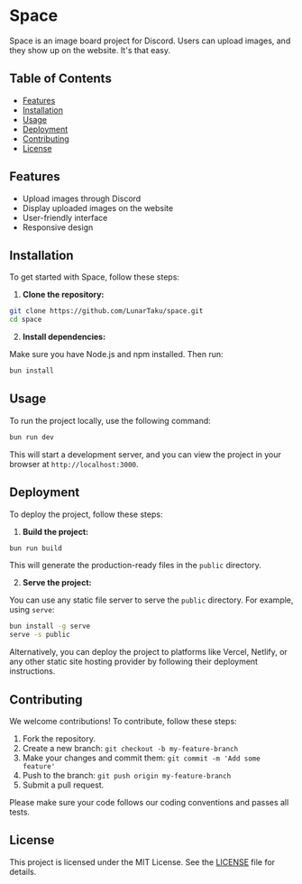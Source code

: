 # Space

Space is an image board project for Discord. Users can upload images, and they show up on the website. It's that easy.

## Table of Contents

- [Features](#features)
- [Installation](#installation)
- [Usage](#usage)
- [Deployment](#deployment)
- [Contributing](#contributing)
- [License](#license)

## Features

- Upload images through Discord
- Display uploaded images on the website
- User-friendly interface
- Responsive design

## Installation

To get started with Space, follow these steps:

1. **Clone the repository:**

```bash
git clone https://github.com/LunarTaku/space.git
cd space
```

2. **Install dependencies:**

Make sure you have Node.js and npm installed. Then run:

```bash
bun install
```

## Usage

To run the project locally, use the following command:

```bash
bun run dev
```

This will start a development server, and you can view the project in your browser at `http://localhost:3000`.

## Deployment

To deploy the project, follow these steps:

1. **Build the project:**

```bash
bun run build
```

This will generate the production-ready files in the `public` directory.

2. **Serve the project:**

You can use any static file server to serve the `public` directory. For example, using `serve`:

```bash
bun install -g serve
serve -s public
```

Alternatively, you can deploy the project to platforms like Vercel, Netlify, or any other static site hosting provider by following their deployment instructions.

## Contributing

We welcome contributions! To contribute, follow these steps:

1. Fork the repository.
2. Create a new branch: `git checkout -b my-feature-branch`
3. Make your changes and commit them: `git commit -m 'Add some feature'`
4. Push to the branch: `git push origin my-feature-branch`
5. Submit a pull request.

Please make sure your code follows our coding conventions and passes all tests. 

## License

This project is licensed under the MIT License. See the [LICENSE](LICENSE) file for details.
